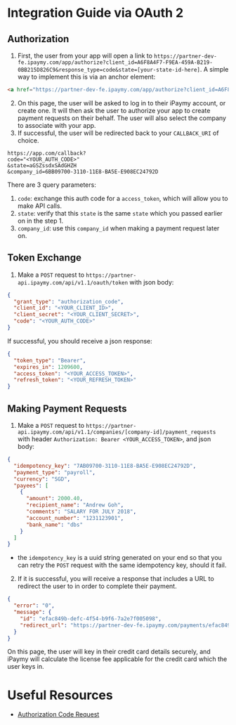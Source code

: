 # Integration Guide via OAuth 2

## Authorization

1. First, the user from your app will open a link to `https://partner-dev-fe.ipaymy.com/app/authorize?client_id=A6F8A4F7-F9EA-459A-B219-0BB215D826C9&response_type=code&state=[your-state-id-here]`. A simple way to implement this is via an anchor element:
```html
<a href="https://partner-dev-fe.ipaymy.com/app/authorize?client_id=A6F8A4F7-F9EA-459A-B219-0BB215D826C9&response_type=code&state=aGSZssdxSAdGHZH">Connect with iPaymy</a>
```

2. On this page, the user will be asked to log in to their iPaymy account, or create one. It will then ask the user to authorize your app to create payment requests on their behalf. The user will also select the company to associate with your app.
3. If successful, the user will be redirected back to your `CALLBACK_URI` of choice.
```url
https://app.com/callback?
code="<YOUR_AUTH_CODE>"
&state=aGSZssdxSAdGHZH
&company_id=6BB09700-3110-11E8-BA5E-E908EC24792D
```
There are 3 query parameters:
1. `code`: exchange this auth code for a `access_token`, which will allow you to make API calls.
2. `state`: verify that this `state` is the same `state` which you passed earlier on in the step 1.
3. `company_id`: use this `company_id` when making a payment request later on.

## Token Exchange

1. Make a `POST` request to `https://partner-api.ipaymy.com/api/v1.1/oauth/token` with json body:
```json
{
  "grant_type": "authorization_code",
  "client_id": "<YOUR_CLIENT_ID>",
  "client_secret": "<YOUR_CLIENT_SECRET>",
  "code": "<YOUR_AUTH_CODE>"
}
```
If successful, you should receive a json response:
```json
{
  "token_type": "Bearer",
  "expires_in": 1209600,
  "access_token": "<YOUR_ACCESS_TOKEN>",
  "refresh_token": "<YOUR_REFRESH_TOKEN>"
}
```


## Making Payment Requests

1. Make a `POST` request to `https://partner-api.ipaymy.com/api/v1.1/companies/[company-id]/payment_requests` with header `Authorization: Bearer <YOUR_ACCESS_TOKEN>`, and json body:
```json
{
  "idempotency_key": "7AB09700-3110-11E8-BA5E-E908EC24792D",
  "payment_type": "payroll",
  "currency": "SGD",
  "payees": [
    {
      "amount": 2000.40,
      "recipient_name": "Andrew Goh",
      "comments": "SALARY FOR JULY 2018",
      "account_number": "1231123901",
      "bank_name": "dbs"
    }
  ]
}
```
- the `idempotency_key` is a uuid string generated on your end so that you can retry the `POST` request with the same idempotency key, should it fail.

2. If it is successful, you will receive a response that includes a URL to redirect the user to in order to complete their payment.
```json
{
  "error": "0",
  "message": {
    "id": "efac849b-defc-4f54-b9f6-7a2e7f005098",
    "redirect_url": "https://partner-dev-fe.ipaymy.com/payments/efac849b-defc-4f54-b9f6-7a2e7f005098",
  }
}
```
On this page, the user will key in their credit card details securely, and iPaymy will calculate the license fee applicable for the credit card which the user keys in.


# Useful Resources
- [Authorization Code Request](https://www.oauth.com/oauth2-servers/access-tokens/authorization-code-request/)
